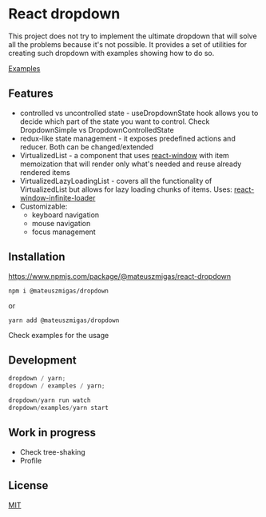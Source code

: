 # React dropdown

This project does not try to implement the ultimate dropdown that will solve all the problems because it's not possible. It provides a set of utilities for creating such dropdown with examples showing how to do so.

[Examples](https://codesandbox.io/s/frosty-taussig-omq5g?file=/src/dropdown.ts)

## Features

- controlled vs uncontrolled state - useDropdownState hook allows you to decide which part of the state you want to control. Check DropdownSimple vs DropdownControlledState
- redux-like state management - it exposes predefined actions and reducer. Both can be changed/extended
- VirtualizedList - a component that uses [react-window](https://github.com/bvaughn/react-window) with item memoization that will render only what's needed and reuse already rendered items
- VirtualizedLazyLoadingList - covers all the functionality of VirtualizedList but allows for lazy loading chunks of items. Uses: [react-window-infinite-loader](https://github.com/bvaughn/react-window-infinite-loader)
- Customizable:
  - keyboard navigation
  - mouse navigation
  - focus management

## Installation

https://www.npmjs.com/package/@mateuszmigas/react-dropdown

`npm i @mateuszmigas/dropdown`

or

`yarn add @mateuszmigas/dropdown`

Check examples for the usage

## Development

```js
dropdown / yarn;
dropdown / examples / yarn;
```

```js
dropdown/yarn run watch
dropdown/examples/yarn start
```

## Work in progress

- Check tree-shaking
- Profile

## License

[MIT](https://choosealicense.com/licenses/mit/)
